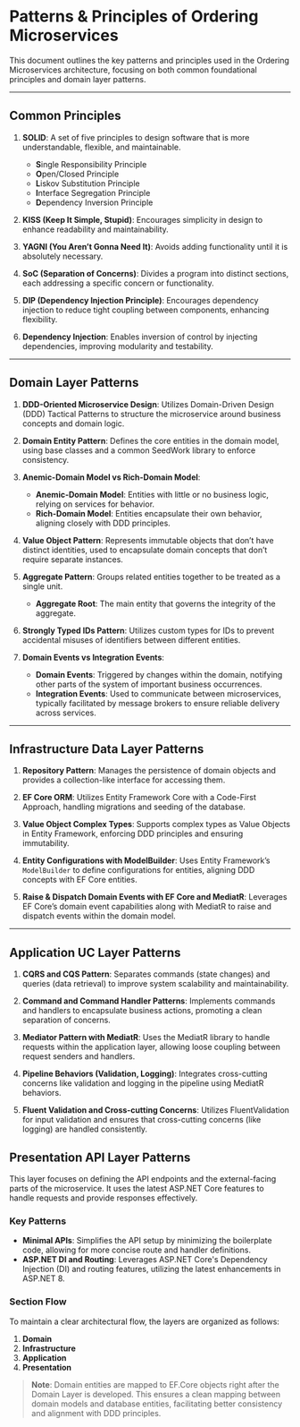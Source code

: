 # Patterns & Principles of Ordering Microservices

This document outlines the key patterns and principles used in the Ordering Microservices architecture, focusing on both common foundational principles and domain layer patterns.

---

## Common Principles

1. **SOLID**: A set of five principles to design software that is more understandable, flexible, and maintainable.
   - **S**ingle Responsibility Principle
   - **O**pen/Closed Principle
   - **L**iskov Substitution Principle
   - **I**nterface Segregation Principle
   - **D**ependency Inversion Principle

2. **KISS (Keep It Simple, Stupid)**: Encourages simplicity in design to enhance readability and maintainability.

3. **YAGNI (You Aren’t Gonna Need It)**: Avoids adding functionality until it is absolutely necessary.

4. **SoC (Separation of Concerns)**: Divides a program into distinct sections, each addressing a specific concern or functionality.

5. **DIP (Dependency Injection Principle)**: Encourages dependency injection to reduce tight coupling between components, enhancing flexibility.

6. **Dependency Injection**: Enables inversion of control by injecting dependencies, improving modularity and testability.

---

## Domain Layer Patterns

1. **DDD-Oriented Microservice Design**: Utilizes Domain-Driven Design (DDD) Tactical Patterns to structure the microservice around business concepts and domain logic.

2. **Domain Entity Pattern**: Defines the core entities in the domain model, using base classes and a common SeedWork library to enforce consistency.

3. **Anemic-Domain Model vs Rich-Domain Model**:
   - **Anemic-Domain Model**: Entities with little or no business logic, relying on services for behavior.
   - **Rich-Domain Model**: Entities encapsulate their own behavior, aligning closely with DDD principles.

4. **Value Object Pattern**: Represents immutable objects that don’t have distinct identities, used to encapsulate domain concepts that don’t require separate instances.

5. **Aggregate Pattern**: Groups related entities together to be treated as a single unit.
   - **Aggregate Root**: The main entity that governs the integrity of the aggregate.

6. **Strongly Typed IDs Pattern**: Utilizes custom types for IDs to prevent accidental misuses of identifiers between different entities.

7. **Domain Events vs Integration Events**:
   - **Domain Events**: Triggered by changes within the domain, notifying other parts of the system of important business occurrences.
   - **Integration Events**: Used to communicate between microservices, typically facilitated by message brokers to ensure reliable delivery across services.

---

## Infrastructure Data Layer Patterns

1. **Repository Pattern**: Manages the persistence of domain objects and provides a collection-like interface for accessing them.

2. **EF Core ORM**: Utilizes Entity Framework Core with a Code-First Approach, handling migrations and seeding of the database.

3. **Value Object Complex Types**: Supports complex types as Value Objects in Entity Framework, enforcing DDD principles and ensuring immutability.

4. **Entity Configurations with ModelBuilder**: Uses Entity Framework’s `ModelBuilder` to define configurations for entities, aligning DDD concepts with EF Core entities.

5. **Raise & Dispatch Domain Events with EF Core and MediatR**: Leverages EF Core’s domain event capabilities along with MediatR to raise and dispatch events within the domain model.

---

## Application UC Layer Patterns

1. **CQRS and CQS Pattern**: Separates commands (state changes) and queries (data retrieval) to improve system scalability and maintainability.

2. **Command and Command Handler Patterns**: Implements commands and handlers to encapsulate business actions, promoting a clean separation of concerns.

3. **Mediator Pattern with MediatR**: Uses the MediatR library to handle requests within the application layer, allowing loose coupling between request senders and handlers.

4. **Pipeline Behaviors (Validation, Logging)**: Integrates cross-cutting concerns like validation and logging in the pipeline using MediatR behaviors.

5. **Fluent Validation and Cross-cutting Concerns**: Utilizes FluentValidation for input validation and ensures that cross-cutting concerns (like logging) are handled consistently.

## Presentation API Layer Patterns

This layer focuses on defining the API endpoints and the external-facing parts of the microservice. It uses the latest ASP.NET Core features to handle requests and provide responses effectively.

### Key Patterns

- **Minimal APIs**: Simplifies the API setup by minimizing the boilerplate code, allowing for more concise route and handler definitions.
- **ASP.NET DI and Routing**: Leverages ASP.NET Core's Dependency Injection (DI) and routing features, utilizing the latest enhancements in ASP.NET 8.

### Section Flow

To maintain a clear architectural flow, the layers are organized as follows:
1. **Domain**
2. **Infrastructure**
3. **Application**
4. **Presentation**

> **Note**: Domain entities are mapped to EF.Core objects right after the Domain Layer is developed. This ensures a clean mapping between domain models and database entities, facilitating better consistency and alignment with DDD principles.
